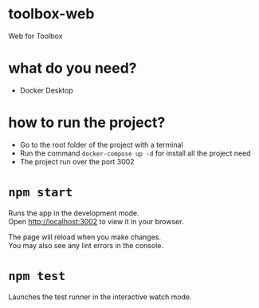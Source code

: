 # toolbox-web
Web for Toolbox

# what do you need?
- Docker Desktop

# how to run the project?
- Go to the root folder of the project with a terminal
- Run the command `docker-compose up -d` for install all the project need
- The project run over the port 3002

# `npm start`

Runs the app in the development mode.\
Open [http://localhost:3002](http://localhost:3002) to view it in your browser.

The page will reload when you make changes.\
You may also see any lint errors in the console.

# `npm test`

Launches the test runner in the interactive watch mode.
